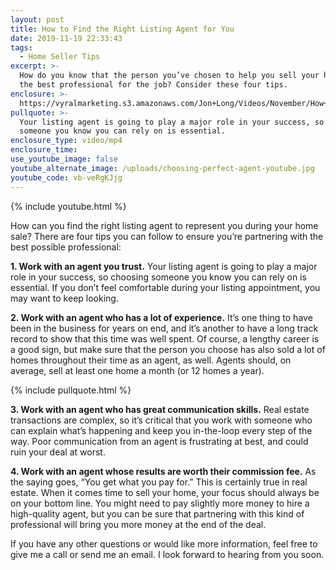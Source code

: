 ```yaml
---
layout: post
title: How to Find the Right Listing Agent for You
date: 2019-11-19 22:33:43
tags:
  - Home Seller Tips
excerpt: >-
  How do you know that the person you’ve chosen to help you sell your home is
  the best professional for the job? Consider these four tips.
enclosure: >-
  https://vyralmarketing.s3.amazonaws.com/Jon+Long/Videos/November/How+to+Find+the+Right+Listing+Agent+for+You.mp4
pullquote: >-
  Your listing agent is going to play a major role in your success, so choosing
  someone you know you can rely on is essential.
enclosure_type: video/mp4
enclosure_time:
use_youtube_image: false
youtube_alternate_image: /uploads/choosing-perfect-agent-youtube.jpg
youtube_code: vb-veRgKJjg
---
```


{% include youtube.html %}

How can you find the right listing agent to represent you during your home sale? There are four tips you can follow to ensure you’re partnering with the best possible professional:&nbsp;

**1\. Work with an agent you trust.** Your listing agent is going to play a major role in your success, so choosing someone you know you can rely on is essential. If you don’t feel comfortable during your listing appointment, you may want to keep looking.&nbsp;

**2\. Work with an agent who has a lot of experience.** It’s one thing to have been in the business for years on end, and it’s another to have a long track record to show that this time was well spent. Of course, a lengthy career is a good sign, but make sure that the person you choose has also sold a lot of homes throughout their time as an agent, as well. Agents should, on average, sell at least one home a month (or 12 homes a year).&nbsp;

{% include pullquote.html %}

**3\. Work with an agent who has great communication skills.** Real estate transactions are complex, so it’s critical that you work with someone who can explain what’s happening and keep you in-the-loop every step of the way. Poor communication from an agent is frustrating at best, and could ruin your deal at worst.&nbsp;

**4\. Work with an agent whose results are worth their commission fee.** As the saying goes, “You get what you pay for.” This is certainly true in real estate. When it comes time to sell your home, your focus should always be on your bottom line. You might need to pay slightly more money to hire a high-quality agent, but you can be sure that partnering with this kind of professional will bring you more money at the end of the deal.&nbsp;

If you have any other questions or would like more information, feel free to give me a call or send me an email. I look forward to hearing from you soon.